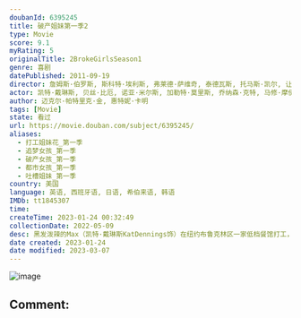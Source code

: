 ```yaml
---
doubanId: 6395245
title: 破产姐妹第一季2
type: Movie
score: 9.1
myRating: 5
originalTitle: 2BrokeGirlsSeason1
genre: 喜剧
datePublished: 2011-09-19
director: 詹姆斯·伯罗斯, 斯科特·埃利斯, 弗莱德·萨维奇, 泰德瓦斯, 托马斯·凯尔, 让·萨加尔, 约翰·福滕贝里, 朱莉·安妮·罗宾逊, 惠特妮·卡明
actor: 凯特·戴琳斯, 贝丝·比厄, 诺亚·米尔斯, 加勒特·莫里斯, 乔纳森·克特, 马修·摩伊, 尼克·扎诺, 詹妮佛·库里奇, 小丝哈娜·布什, 达娜·鲍威尔, 亚当·科尔森, 艾莉森·怀特, 科科·布朗, 尼克·詹姆森, 马特·库克, undefined, 许狄蒂乌, 罗林·麦考利, 特拉维斯·范·文克, 尼克·泰勒, 卡拉·盖洛, 大立雅史, 玛莎·斯图尔特, 达娜·德洛伦佐, 布莱克·霍德, 乔伊贝克, 杰森·布莱尔, 布鲁克·里昂斯, 吕维尔·亚历山大, 布里奇特·埃弗里特, 艾什莉·伍德, 欧阳万成, 约书亚·利瑞, 安内特·莫翰德鲁, undefined, 玛莎·托马森
author: 迈克尔·帕特里克·金, 惠特妮·卡明
tags: [Movie]
state: 看过
url: https://movie.douban.com/subject/6395245/
aliases:
  - 打工姐妹花_第一季
  - 追梦女孩_第一季
  - 破产女孩_第一季
  - 都市女孩_第一季
  - 吐槽姐妹_第一季
country: 美国
language: 英语, 西班牙语, 日语, 希伯来语, 韩语
IMDb: tt1845307
time: 
createTime: 2023-01-24 00:32:49
collectionDate: 2022-05-09
desc: 黑发泼辣的Max（凯特·戴琳斯KatDennings饰）在纽约布鲁克林区一家低档餐馆打工，餐馆同事包括小个子亚裔老板HanLee、爱讲荤段子的厨子Oleg（JonathanKite饰）和高...
date created: 2023-01-24
date modified: 2023-03-07
---
```


![image](p2554478122.jpg)

Comment:
---
